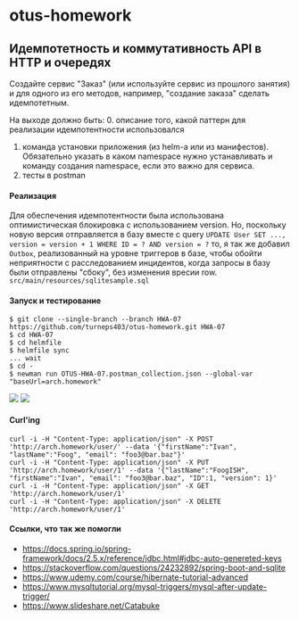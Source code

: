 # otus-homework
## Идемпотетность и коммутативность API в HTTP и очередях
Создайте сервис "Заказ" (или используйте сервис из прошлого занятия) и для одного из его методов, например, "создание заказа" сделать идемпотетным.

На выходе должно быть:
0. описание того, какой паттерн для реализации идемпотентности использовался
1. команда установки приложения (из helm-а или из манифестов). Обязательно указать в каком namespace нужно устанавливать и команду создания namespace, если это важно для сервиса.
2. тесты в postman

#### Реализация
Для обеспечения идемпотентности была использована оптимистическая блокировка с использованием version.
Но, поскольку новую версия отправляется в базу вместе с query
```UPDATE User SET ..., version = version + 1 WHERE ID = ? AND version = ?```
то, я так же добавил ```Outbox```, реализованный на уровне триггеров в базе, чтобы обойти неприятности с
расследованием инцидентов, когда запросы в базу были отправлены "сбоку", без изменения вресии row.
```src/main/resources/sqlitesample.sql```

#### Запуск и тестирование
```
$ git clone --single-branch --branch HWA-07 https://github.com/turneps403/otus-homework.git HWA-07
$ cd HWA-07
$ cd helmfile
$ helmfile sync
... wait
$ cd -
$ newman run OTUS-HWA-07.postman_collection.json --global-var "baseUrl=arch.homework"
```
![](myFiles/postman07.png)
![](myFiles/newman07.png)

#### Curl'ing
```
curl -i -H "Content-Type: application/json" -X POST 'http://arch.homework/user/' --data '{"firstName":"Ivan", "lastName":"Foog", "email": "foo3@bar.baz"}'
curl -i -H "Content-Type: application/json" -X PUT 'http://arch.homework/user/1' --data '{"lastName":"FoogISH", "firstName":"Ivan", "email": "foo3@bar.baz", "ID":1, "version": 1}'
curl -i -H "Content-Type: application/json" -X GET 'http://arch.homework/user/1'
curl -i -H "Content-Type: application/json" -X DELETE 'http://arch.homework/user/1'
```

#### Ссылки, что так же помогли
* https://docs.spring.io/spring-framework/docs/2.5.x/reference/jdbc.html#jdbc-auto-genereted-keys
* https://stackoverflow.com/questions/24232892/spring-boot-and-sqlite
* https://www.udemy.com/course/hibernate-tutorial-advanced
* https://www.mysqltutorial.org/mysql-triggers/mysql-after-update-trigger/
* https://www.slideshare.net/Catabuke
